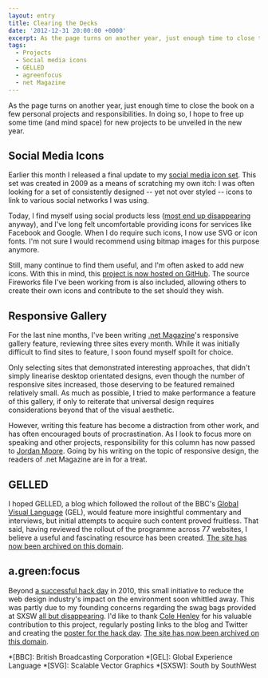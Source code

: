 ```yaml
---
layout: entry
title: Clearing the Decks
date: '2012-12-31 20:00:00 +0000'
excerpt: As the page turns on another year, just enough time to close the book on a few personal projects and responsibilities. In doing so, I hope to free up some time (and mind space) for new projects to be unveiled in the new year.
tags:
  - Projects
  - Social media icons
  - GELLED
  - agreenfocus
  - net Magazine
---
```

As the page turns on another year, just enough time to close the book on a few personal projects and responsibilities. In doing so, I hope to free up some time (and mind space) for new projects to be unveiled in the new year.

## Social Media Icons
Earlier this month I released a final update to my [social media icon set][1]. This set was created in 2009 as a means of scratching my own itch: I was often looking for a set of consistently designed -- yet not over styled -- icons to link to various social networks I was using.

Today, I find myself using social products less ([most end up disappearing][2] anyway), and I've long felt uncomfortable providing icons for services like Facebook and Google. When I do require such icons, I now use SVG or icon fonts. I'm not sure I would recommend using bitmap images for this purpose anymore.

Still, many continue to find them useful, and I'm often asked to add new icons. With this in mind, this [project is now hosted on GitHub][3]. The source Fireworks file I've been working from is also included, allowing others to create their own icons and contribute to the set should they wish.

## Responsive Gallery
For the last nine months, I've been writing [.net Magazine][4]'s responsive gallery feature, reviewing three sites every month. While it was initially difficult to find sites to feature, I soon found myself spoilt for choice.

Only selecting sites that demonstrated interesting approaches, that didn't simply linearise desktop orientated designs, even though the number of responsive sites increased, those deserving to be featured remained relatively small. As much as possible, I tried to make performance a feature of this gallery, if only to reiterate that universal design requires considerations beyond that of the visual aesthetic.

However, writing this feature has become a distraction from other work, and has often encouraged bouts of procrastination. As I look to focus more on speaking and other projects, responsibility for this column has now passed to [Jordan Moore][5]. Going by his writing on the topic of responsive design, the readers of .net Magazine are in for a treat.

## GELLED
I hoped GELLED, a blog which followed the rollout of the BBC's [Global Visual Language][6] (GEL), would feature more insightful commentary and interviews, but initial attempts to acquire such content proved fruitless. That said, having reviewed the rollout of the programme across 77 websites, I believe a useful and fascinating resource has been created. [The site has now been archived on this domain][7].

## a.green:focus
Beyond [a successful hack day][8] in 2010, this small initiative to reduce the web design industry's impact on the environment soon whittled away. This was partly due to my founding concerns regarding the swag bags provided at SXSW [all but disappearing][9]. I'd like to thank [Cole Henley][10] for his valuable contribution to this project, regularly posting links to the blog and Twitter and creating the [poster for the hack day][11]. [The site has now been archived on this domain][12].

[1]: /2009/06/social_media_icons/
[2]: /2012/02/gowalla/
[3]: https://github.com/paulrobertlloyd/socialmediaicons/
[4]: http://www.netmagazine.com/
[5]: http://www.jordanm.co.uk/
[6]: http://www.bbc.co.uk/gel/
[7]: http://gelled.paulrobertlloyd.com/
[8]: http://agreenfocus.paulrobertlloyd.com/post/481315894/
[9]: /2010/10/sxsw_greener_is_better/
[10]: http://cole007.net/
[11]: http://agreenfocus.paulrobertlloyd.com/post/374282933/
[12]: http://agreenfocus.paulrobertlloyd.com/

*[BBC]: British Broadcasting Corporation
*[GEL]: Global Experience Language
*[SVG]: Scalable Vector Graphics
*[SXSW]: South by SouthWest